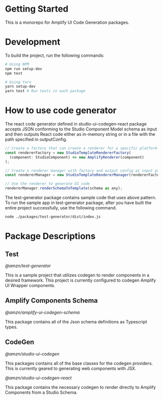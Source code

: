 # Getting Started

This is a monorepo for Amplify UI Code Generation packages.

# Development

To build the project, run the following commands:

```sh
# Using NPM
npm run setup-dev
npm test

# Using Yarn
yarn setup-dev
yarn test # Run tests in each package
```

# How to use code generator

The react code generator defined in studio-ui-codegen-react package accepts JSON conforming to the Studio Component Model schema as input and then outputs React code either as in-memory string or in a file with the path specified in outputConfig.

```js
// Create a factory that can create a renderer for a specific platform (such as Amplify UI)
const rendererFactory = new StudioTemplateRendererFactory(
  (component: StudioComponent) => new AmplifyRenderer(component)
);

// Create a renderer manager with factory and output config as input parameter
const rendererManager = new StudioTemplateRendererManager(rendererFactory, outputConfig);

// Use the renderer to generate UI code
rendererManager.renderSchemaToTemplate(schema as any);
```

The test-generator package contains sample code that uses above pattern.
To run the sample app in test-generator package, after you have built the entire project successfully, use the following command.

```sh
node ./packages/test-generator/dist/index.js
```

# Package Descriptions

## Test

_@amzn/test-generator_

This is a sample project that utilizes codegen to render components in a desired framework. This project is currently configured to codegen Amplify UI Wrapper components.

## Amplify Components Schema

_@amzn/amplify-ui-codegen-schema_

This package contains all of the Json schema definitions as Typescript types.

## CodeGen

_@amzn/studio-ui-codegen_

This packages contains all of the base classes for the codegen providers. This is currently geared to generating web components with JSX.

_@amzn/studio-ui-codegen-react_

This package contains the necessary codegen to render directly to Amplify Components from a Studio Schema.
